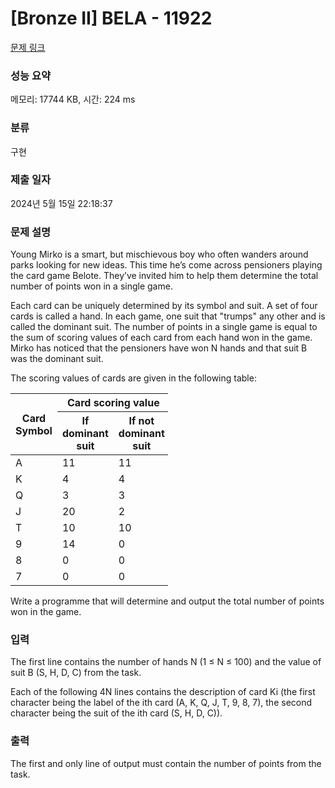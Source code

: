 # [Bronze II] BELA - 11922 

[문제 링크](https://www.acmicpc.net/problem/11922) 

### 성능 요약

메모리: 17744 KB, 시간: 224 ms

### 분류

구현

### 제출 일자

2024년 5월 15일 22:18:37

### 문제 설명

<p>Young Mirko is a smart, but mischievous boy who often wanders around parks looking for new ideas. This time he’s come across pensioners playing the card game Belote. They’ve invited him to help them determine the total number of points won in a single game.</p>

<p>Each card can be uniquely determined by its symbol and suit. A set of four cards is called a hand. In each game, one suit that "trumps" any other and is called the dominant suit. The number of points in a single game is equal to the sum of scoring values of each card from each hand won in the game. Mirko has noticed that the pensioners have won N hands and that suit B was the dominant suit.</p>

<p>The scoring values of cards are given in the following table:</p>

<table class="table table-bordered" style="width:50%">
	<thead>
		<tr>
			<th rowspan="2">Card Symbol</th>
			<th colspan="2">Card scoring value</th>
		</tr>
		<tr>
			<th>If dominant suit</th>
			<th>If not dominant suit</th>
		</tr>
	</thead>
	<tbody>
		<tr>
			<td>A</td>
			<td>11</td>
			<td>11</td>
		</tr>
		<tr>
			<td>K</td>
			<td>4</td>
			<td>4</td>
		</tr>
		<tr>
			<td>Q</td>
			<td>3</td>
			<td>3</td>
		</tr>
		<tr>
			<td>J</td>
			<td>20</td>
			<td>2</td>
		</tr>
		<tr>
			<td>T</td>
			<td>10</td>
			<td>10</td>
		</tr>
		<tr>
			<td>9</td>
			<td>14</td>
			<td>0</td>
		</tr>
		<tr>
			<td>8</td>
			<td>0</td>
			<td>0</td>
		</tr>
		<tr>
			<td>7</td>
			<td>0</td>
			<td>0</td>
		</tr>
	</tbody>
</table>

<p>Write a programme that will determine and output the total number of points won in the game.</p>

### 입력 

 <p>The first line contains the number of hands N (1 ≤ N ≤ 100) and the value of suit B (S, H, D, C) from the task.</p>

<p>Each of the following 4N lines contains the description of card Ki (the first character being the label of the ith card (A, K, Q, J, T, 9, 8, 7), the second character being the suit of the ith card (S, H, D, C)).</p>

### 출력 

 <p>The first and only line of output must contain the number of points from the task.</p>

